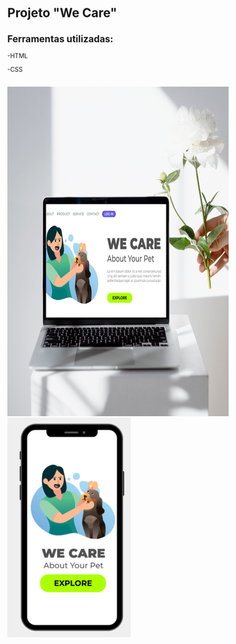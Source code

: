 <h1>Projeto "We Care"</h1>
<h2>Ferramentas utilizadas:</h2>
<p>-HTML</p>
<p>-CSS</p>
<br>
<img src="https://github.com/JeanHolanda/Projeto-1/blob/main/assets/Laptop%20Mockup%20of%20Fashion%20Clothing%20Instagram%20Post.png?raw=true" height= 750px>       <img src="https://github.com/JeanHolanda/Projeto-1/blob/main/assets/Gray%20Minimalist%20Notification%20Spa%20Your%20Story%20.png?raw=true" height= 500px>

